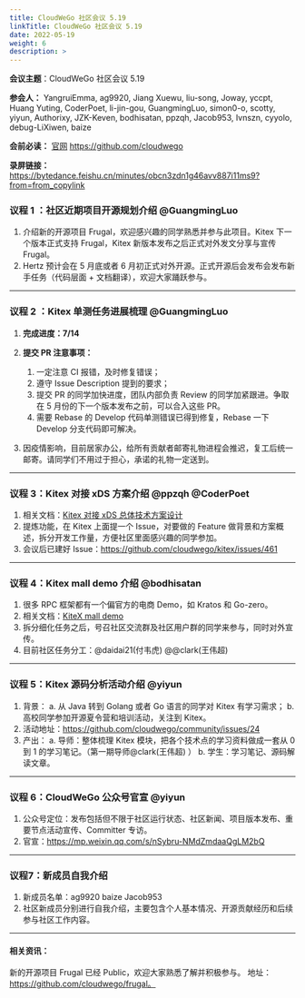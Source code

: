 ```yaml
---
title: CloudWeGo 社区会议 5.19
linkTitle: CloudWeGo 社区会议 5.19
date: 2022-05-19
weight: 6
description: >
---
```


**会议主题**：CloudWeGo 社区会议 5.19

**参会人：** YangruiEmma, ag9920, Jiang Xuewu, liu-song, Joway, yccpt, Huang Yuting, CoderPoet, li-jin-gou, GuangmingLuo, simon0-o, scotty, yiyun, Authorixy, JZK-Keven, bodhisatan, ppzqh, Jacob953, Ivnszn, cyyolo, debug-LiXiwen, baize

**会前必读：** [官网](/)
             https://github.com/cloudwego

**录屏链接：** https://bytedance.feishu.cn/minutes/obcn3zdn1g46avv887i11ms9?from=from_copylink

### 议程 1 ：社区近期项目开源规划介绍 @GuangmingLuo

1. 介绍新的开源项目 Frugal，欢迎感兴趣的同学熟悉并参与此项目。Kitex 下一个版本正式支持 Frugal，Kitex 新版本发布之后正式对外发文分享与宣传 Frugal。
2. Hertz 预计会在 5 月底或者 6 月初正式对外开源。正式开源后会发布会发布新手任务（代码层面 + 文档翻译），欢迎大家踊跃参与。
---

### 议程 2 ：Kitex 单测任务进展梳理 @GuangmingLuo

1. **完成进度：7/14**
2. **提交 ****PR**** 注意事项：**

   1. 一定注意 CI 报错，及时修复错误；
   2. 遵守 Issue Description 提到的要求；
   3. 提交 PR 的同学加快进度，团队内部负责 Review 的同学加紧跟进。争取在 5 月份的下一个版本发布之前，可以合入这些 PR。
   4. 需要 Rebase 的 Develop 代码单测错误已得到修复，Rebase 一下 Develop 分支代码即可解决。
3. 因疫情影响，目前居家办公，给所有贡献者邮寄礼物进程会推迟，复工后统一邮寄。请同学们不用过于担心，承诺的礼物一定送到。

---

### 议程 3：Kitex 对接 xDS 方案介绍 @ppzqh  @CoderPoet

1. 相关文档：[Kitex 对接 xDS 总体技术方案设计](https://bytedance.feishu.cn/docx/doxcnQMRyKL6OcOg0lFR7W3PQIg?from=from_copylink)
2. 提炼功能，在 Kitex 上面提一个 Issue，对要做的 Feature 做背景和方案概述，拆分开发工作量，方便社区里面感兴趣的同学参加。
3. 会议后已建好 Issue：https://github.com/cloudwego/kitex/issues/461

---

### 议程 4：Kitex mall demo 介绍 @bodhisatan

1. 很多 RPC 框架都有一个偏官方的电商 Demo，如 Kratos 和 Go-zero。
2. 相关文档：[KiteX mall demo](https://bytedance.feishu.cn/docx/doxcnH8H3YudKN2vxC3BDgoEb7c)
3. 拆分细化任务之后，号召社区交流群及社区用户群的同学来参与，同时对外宣传。
4. 目前社区任务分工：@daidai21(付韦虎) @@clark(王伟超)

---

### 议程 5：Kitex 源码分析活动介绍 @yiyun

1. 背景：
   a. 从 Java 转到 Golang 或者 Go 语言的同学对 Kitex 有学习需求；
   b. 高校同学参加开源夏令营和培训活动，关注到 Kitex。
2. 活动地址：https://github.com/cloudwego/community/issues/24
3. 产出：
   a. 导师：整体梳理 Kitex 模块，把各个技术点的学习资料做成一套从 0 到 1 的学习笔记。（第一期导师@clark(王伟超) ）
   b. 学生：学习笔记、源码解读文章。

---

### 议程 6：CloudWeGo 公众号官宣 @yiyun

1. 公众号定位：发布包括但不限于社区运行状态、社区新闻、项目版本发布、重要节点活动宣传、Committer 专访。
2. 官宣：https://mp.weixin.qq.com/s/nSybru-NMdZmdaaQgLM2bQ

---

### 议程7：新成员自我介绍

1. 新成员名单：ag9920 baize Jacob953
2. 社区新成员分别进行自我介绍，主要包含个人基本情况、开源贡献经历和后续参与社区工作内容。

---

#### 相关资讯：

新的开源项目 Frugal 已经 Public，欢迎大家熟悉了解并积极参与。
地址：https://github.com/cloudwego/frugal。

